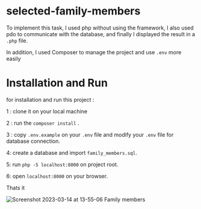 # selected-family-members

To implement this task, I used php without using the framework,
I also used pdo to communicate with the database, and finally I displayed the result in a ‍‍‍```.php``` file.

In addition, I used Composer to manage the project and use ```.env``` more easily

# Installation and Run

for installation and run this project :

1 : clone it on your local machine

2 : run the ```composer install``` .

3 : copy ```.env.example``` on your ```.env``` file and modify your ```.env``` file for database connection.

4: create a database and import ```family_members.sql```.

5: run ```php -S localhost:8000``` on project root.

6: open ```localhost:8000``` on your browser.


Thats it


![Screenshot 2023-03-14 at 13-55-06 Family members](https://user-images.githubusercontent.com/42310147/224971693-f4794f86-7da4-4837-9909-b4ebb02ee62b.png)
